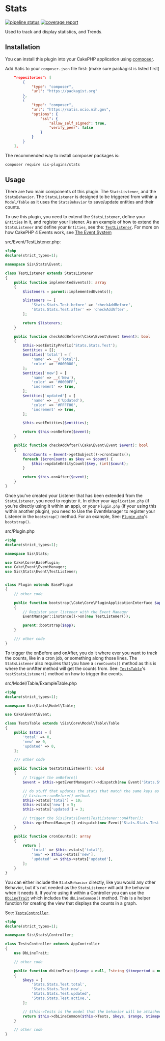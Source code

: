 # Stats

[![pipeline status](https://dfir-bedlam.ocio.nih.gov/sis-plugins/stats/badges/master/pipeline.svg)](https://dfir-bedlam.ocio.nih.gov/sis-plugins/stats/-/commits/master)
[![coverage report](https://dfir-bedlam.ocio.nih.gov/sis-plugins/stats/badges/master/coverage.svg)](https://dfir-bedlam.ocio.nih.gov/sis-plugins/stats/-/commits/master)

Used to track and display statistics, and Trends.

## Installation

You can install this plugin into your CakePHP application using [composer](http://getcomposer.org).

Add Satis to your `composer.json` file first:
(make sure packagist is listed first)
```json
    "repositories": [
        {
            "type": "composer",
            "url": "https://packagist.org"
        },
        {
            "type": "composer",
            "url": "https://satis.ocio.nih.gov",
            "options": {
                "ssl": {
                    "allow_self_signed": true,
                    "verify_peer": false
                }
            }
        }
    ],
```


The recommended way to install composer packages is:

```bash
composer require sis-plugins/stats
```

## Usage

There are two main components of this plugin. The `StatsListener`, and the `StatsBehavior`. The `StatsListener` is designed to be triggered from within a `Model/Table` as it uses the `StatsBehavior` to save/update entities and their counts.

To use this plugin, you need to extend the `StatsListener`, define your `Entities` in it, and register your listener.
As an example of how to extend the `StatsListener` and define your `Entities`, see the: [`TestListener`](src/Event/TestListener.php). For more on how CakePHP 4 Events work, see [The Event System](https://book.cakephp.org/4/en/core-libraries/events.html)

src/Event/TestListener.php:
```php
<?php
declare(strict_types=1);

namespace Sis\Stats\Event;

class TestListener extends StatsListener
{
    public function implementedEvents(): array
    {
        $listeners = parent::implementedEvents();

        $listeners += [
            'Stats.Stats.Test.before' => 'checkAddBefore',
            'Stats.Stats.Test.after' => 'checkAddAfter',
        ];

        return $listeners;
    }

    public function checkAddBefore(\Cake\Event\Event $event): bool
    {
        $this->setEntityPrefix('Stats.Stats.Test');
        $entities = [];
        $entities['total'] = [
            'name' => __('Total'),
            'color' => '#000000',
        ];
        $entities['new'] = [
            'name' => __('New'),
            'color' => '#0000FF',
            'increment' => true,
        ];
        $entities['updated'] = [
            'name' => __('Updated'),
            'color' => '#FFFF00',
            'increment' => true,
        ];

        $this->setEntities($entities);

        return $this->onBefore($event);
    }

    public function checkAddAfter(\Cake\Event\Event $event): bool
    {
        $cronCounts = $event->getSubject()->cronCounts();
        foreach ($cronCounts as $key => $count) {
            $this->updateEntityCount($key, (int)$count);
        }

        return $this->onAfter($event);
    }
}

```

Once you've created your Listener that has been extended from the `StatsListener`, you need to register it. In either your `Application.php` (if you're directly using it within an app), or your `Plugin.php` (if your using this within another plugin), you need to Use the EventManager to register your Listener in the `bootstrap()` method. For an example, See: [`Plugin.php`](src/Plugin.php)'s `bootstrap()`.

src/Plugin.php
```php
<?php
declare(strict_types=1);

namespace Sis\Stats;

use Cake\Core\BasePlugin;
use Cake\Event\EventManager;
use Sis\Stats\Event\TestListener;


class Plugin extends BasePlugin
{
    // other code

    public function bootstrap(\Cake\Core\PluginApplicationInterface $app): void
    {
        // Register your listener with the Event Manager
        EventManager::instance()->on(new TestListener());

        parent::bootstrap($app);
    }

    /// other code
}

```

To trigger the onBefore and onAfter, you do it where ever you want to track the counts, like in a cron job, or something along those lines. The `StatsListener` also requires that you have a `cronCounts()` method as this is where the onAfter method will get the counts from. See: [`TestsTable`](src/Model/Table/TestsTable.php)'s `testStatsListener()` method on how to trigger the events.

src/Model/Table/ExampleTable.php
```php
<?php
declare(strict_types=1);

namespace Sis\Stats\Model\Table;

use Cake\Event\Event;

class TestsTable extends \Sis\Core\Model\Table\Table
{
    public $stats = [
        'total' => 0,
        'new' => 0,
        'updated' => 0,
    ];

    /// other code

    public function testStatsListener(): void
    {
        // trigger the onBefore()
        $event = $this->getEventManager()->dispatch(new Event('Stats.Stats.Test.before', $this));

        // do stuff that updates the stats that match the same keys as your defined in your
        // Listener::onBefore() method.
        $this->stats['total'] = 10;
        $this->stats['new'] = 5;
        $this->stats['updated'] = 3;

        // trigger the Sis\Stats\Event\TestListener::onAfter();
        $this->getEventManager()->dispatch(new Event('Stats.Stats.Test.after', $this));
    }

    public function cronCounts(): array
    {
        return [
            'total' => $this->stats['total'],
            'new' => $this->stats['new'],
            'updated' => $this->stats['updated'],
        ];
    }
}

```

You can either include the `StatsBehavior` directly, like you would any other Behavior, but it's not needed as the `StatsListener` will add the behavior when it needs it. If you're using it within a Controller you can use the [`DbLineTrait`](src/Controller/DbLineTrait.php) which includes the `dbLineCommon()` method. This is a helper function for creating the view that displays the counts in a graph.

See: [`TestsController`](src/Controller/TestsController.php).
```php
<?php
declare(strict_types=1);

namespace Sis\Stats\Controller;

class TestsController extends AppController
{
    use DbLineTrait;

    // other code

    public function dbLineTrait($range = null, ?string $timeperiod = null): ?\Cake\Http\Response
    {
        $keys = [
            'Stats.Stats.Test.total',
            'Stats.Stats.Test.new',
            'Stats.Stats.Test.updated',
            'Stats.Stats.Test.active,',
        ];

        // $this->Tests is the model that the behavior will be attached to.
        return $this->dbLineCommon($this->Tests, $keys, $range, $timeperiod);
    }

    // other code
}

```
